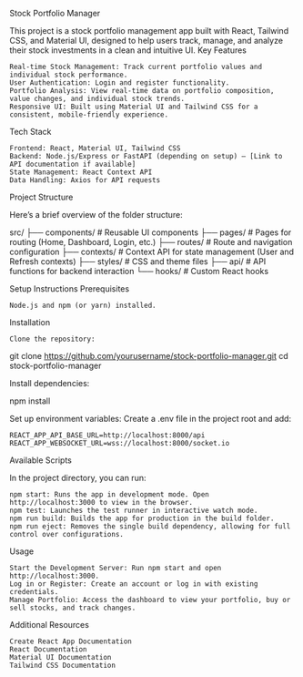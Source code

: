 Stock Portfolio Manager

This project is a stock portfolio management app built with React, Tailwind CSS, and Material UI, designed to help users track, manage, and analyze their stock investments in a clean and intuitive UI.
Key Features

    Real-time Stock Management: Track current portfolio values and individual stock performance.
    User Authentication: Login and register functionality.
    Portfolio Analysis: View real-time data on portfolio composition, value changes, and individual stock trends.
    Responsive UI: Built using Material UI and Tailwind CSS for a consistent, mobile-friendly experience.

Tech Stack

    Frontend: React, Material UI, Tailwind CSS
    Backend: Node.js/Express or FastAPI (depending on setup) – [Link to API documentation if available]
    State Management: React Context API
    Data Handling: Axios for API requests

Project Structure

Here’s a brief overview of the folder structure:

src/
├── components/        # Reusable UI components
├── pages/             # Pages for routing (Home, Dashboard, Login, etc.)
├── routes/            # Route and navigation configuration
├── contexts/          # Context API for state management (User and Refresh contexts)
├── styles/            # CSS and theme files
├── api/               # API functions for backend interaction
└── hooks/             # Custom React hooks

Setup Instructions
Prerequisites

    Node.js and npm (or yarn) installed.

Installation

    Clone the repository:

git clone https://github.com/yourusername/stock-portfolio-manager.git
cd stock-portfolio-manager

Install dependencies:

npm install

Set up environment variables: Create a .env file in the project root and add:

    REACT_APP_API_BASE_URL=http://localhost:8000/api
    REACT_APP_WEBSOCKET_URL=wss://localhost:8000/socket.io

Available Scripts

In the project directory, you can run:

    npm start: Runs the app in development mode. Open http://localhost:3000 to view in the browser.
    npm test: Launches the test runner in interactive watch mode.
    npm run build: Builds the app for production in the build folder.
    npm run eject: Removes the single build dependency, allowing for full control over configurations.

Usage

    Start the Development Server: Run npm start and open http://localhost:3000.
    Log in or Register: Create an account or log in with existing credentials.
    Manage Portfolio: Access the dashboard to view your portfolio, buy or sell stocks, and track changes.

Additional Resources

    Create React App Documentation
    React Documentation
    Material UI Documentation
    Tailwind CSS Documentation

